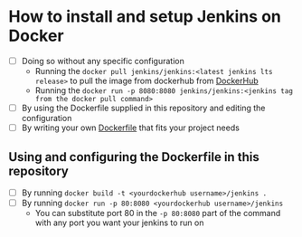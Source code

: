 # How to install and setup Jenkins on Docker 
- [ ] Doing so without any specific configuration
  - Running the ```docker pull jenkins/jenkins:<latest jenkins lts release>``` to pull the image from dockerhub from [DockerHub](https://hub.docker.com/r/jenkins/jenkins)
  - Running the ```docker run -p 8080:8080 jenkins/jenkins:<jenkins tag from the docker pull command>```
- [ ] By using the Dockerfile supplied in this repository and editing the configuration
- [ ] By writing your own [Dockerfile](https://docs.docker.com/develop/develop-images/dockerfile_best-practices/) that fits your project needs
## Using and configuring the Dockerfile in this repository
- [ ] By running ```docker build -t <yourdockerhub username>/jenkins .```
- [ ] By running ```docker run -p 80:8080 <yourdockerhub username>/jenkins```
  - You can substitute port 80 in the ```-p 80:8080``` part of the command with any port you want your jenkins to run on
## 
